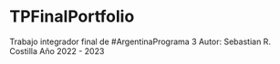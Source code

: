 # TPFinalPortfolio

Trabajo integrador final de #ArgentinaPrograma 3
Autor: Sebastian R. Costilla
Año 2022 - 2023
